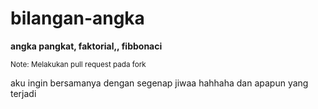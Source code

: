 # bilangan-angka
**angka pangkat, faktorial,, fibbonaci**



<sub> Note: Melakukan pull request pada fork </sub>

aku ingin bersamanya
dengan segenap jiwaa hahhaha
dan apapun yang terjadi
